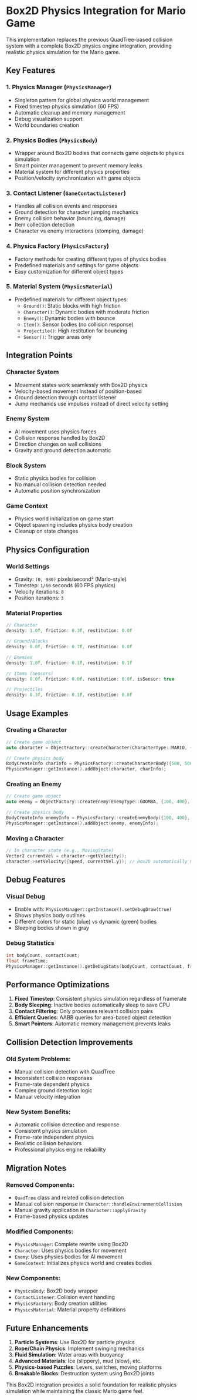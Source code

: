 # Box2D Physics Integration for Mario Game

This implementation replaces the previous QuadTree-based collision system with a complete Box2D physics engine integration, providing realistic physics simulation for the Mario game.

## Key Features

### 1. **Physics Manager (`PhysicsManager`)**
- Singleton pattern for global physics world management
- Fixed timestep physics simulation (60 FPS)
- Automatic cleanup and memory management
- Debug visualization support
- World boundaries creation

### 2. **Physics Bodies (`PhysicsBody`)**
- Wrapper around Box2D bodies that connects game objects to physics simulation
- Smart pointer management to prevent memory leaks
- Material system for different physics properties
- Position/velocity synchronization with game objects

### 3. **Contact Listener (`GameContactListener`)**
- Handles all collision events and responses
- Ground detection for character jumping mechanics
- Enemy collision behavior (bouncing, damage)
- Item collection detection
- Character vs enemy interactions (stomping, damage)

### 4. **Physics Factory (`PhysicsFactory`)**
- Factory methods for creating different types of physics bodies
- Predefined materials and settings for game objects
- Easy customization for different object types

### 5. **Material System (`PhysicsMaterial`)**
- Predefined materials for different object types:
  - `Ground()`: Static blocks with high friction
  - `Character()`: Dynamic bodies with moderate friction
  - `Enemy()`: Dynamic bodies with bounce
  - `Item()`: Sensor bodies (no collision response)
  - `Projectile()`: High restitution for bouncing
  - `Sensor()`: Trigger areas only

## Integration Points

### Character System
- Movement states work seamlessly with Box2D physics
- Velocity-based movement instead of position-based
- Ground detection through contact listener
- Jump mechanics use impulses instead of direct velocity setting

### Enemy System
- AI movement uses physics forces
- Collision response handled by Box2D
- Direction changes on wall collisions
- Gravity and ground detection automatic

### Block System
- Static physics bodies for collision
- No manual collision detection needed
- Automatic position synchronization

### Game Context
- Physics world initialization on game start
- Object spawning includes physics body creation
- Cleanup on state changes

## Physics Configuration

### World Settings
- Gravity: `(0, 980)` pixels/second² (Mario-style)
- Timestep: `1/60` seconds (60 FPS physics)
- Velocity iterations: `8`
- Position iterations: `3`

### Material Properties
```cpp
// Character
density: 1.0f, friction: 0.3f, restitution: 0.0f

// Ground/Blocks
density: 0.0f, friction: 0.7f, restitution: 0.0f

// Enemies
density: 1.0f, friction: 0.1f, restitution: 0.1f

// Items (Sensors)
density: 0.0f, friction: 0.0f, restitution: 0.0f, isSensor: true

// Projectiles
density: 0.3f, friction: 0.1f, restitution: 0.8f
```

## Usage Examples

### Creating a Character
```cpp
// Create game object
auto character = ObjectFactory::createCharacter(CharacterType::MARIO, {500, 500});

// Create physics body
BodyCreateInfo charInfo = PhysicsFactory::createCharacterBody({500, 500}, {32, 32});
PhysicsManager::getInstance().addObject(character, charInfo);
```

### Creating an Enemy
```cpp
// Create game object
auto enemy = ObjectFactory::createEnemy(EnemyType::GOOMBA, {100, 400}, {1, 1});

// Create physics body
BodyCreateInfo enemyInfo = PhysicsFactory::createEnemyBody({100, 400}, {32, 32}, EnemyType::GOOMBA);
PhysicsManager::getInstance().addObject(enemy, enemyInfo);
```

### Moving a Character
```cpp
// In character state (e.g., MovingState)
Vector2 currentVel = character->getVelocity();
character->setVelocity({speed, currentVel.y}); // Box2D automatically handles the physics
```

## Debug Features

### Visual Debug
- Enable with: `PhysicsManager::getInstance().setDebugDraw(true)`
- Shows physics body outlines
- Different colors for static (blue) vs dynamic (green) bodies
- Sleeping bodies shown in gray

### Debug Statistics
```cpp
int bodyCount, contactCount;
float frameTime;
PhysicsManager::getInstance().getDebugStats(bodyCount, contactCount, frameTime);
```

## Performance Optimizations

1. **Fixed Timestep**: Consistent physics simulation regardless of framerate
2. **Body Sleeping**: Inactive bodies automatically sleep to save CPU
3. **Contact Filtering**: Only processes relevant collision pairs
4. **Efficient Queries**: AABB queries for area-based object detection
5. **Smart Pointers**: Automatic memory management prevents leaks

## Collision Detection Improvements

### Old System Problems:
- Manual collision detection with QuadTree
- Inconsistent collision responses
- Frame-rate dependent physics
- Complex ground detection logic
- Manual velocity integration

### New System Benefits:
- Automatic collision detection and response
- Consistent physics simulation
- Frame-rate independent physics
- Realistic collision behaviors
- Professional physics engine reliability

## Migration Notes

### Removed Components:
- `QuadTree` class and related collision detection
- Manual collision response in `Character::handleEnvironmentCollision`
- Manual gravity application in `Character::applyGravity`
- Frame-based physics updates

### Modified Components:
- `PhysicsManager`: Complete rewrite using Box2D
- `Character`: Uses physics bodies for movement
- `Enemy`: Uses physics bodies for AI movement
- `GameContext`: Initializes physics world and creates bodies

### New Components:
- `PhysicsBody`: Box2D body wrapper
- `ContactListener`: Collision event handling
- `PhysicsFactory`: Body creation utilities
- `PhysicsMaterial`: Material property definitions

## Future Enhancements

1. **Particle Systems**: Use Box2D for particle physics
2. **Rope/Chain Physics**: Implement swinging mechanics
3. **Fluid Simulation**: Water areas with buoyancy
4. **Advanced Materials**: Ice (slippery), mud (slow), etc.
5. **Physics-based Puzzles**: Levers, switches, moving platforms
6. **Breakable Blocks**: Destruction system using Box2D joints

This Box2D integration provides a solid foundation for realistic physics simulation while maintaining the classic Mario game feel.
